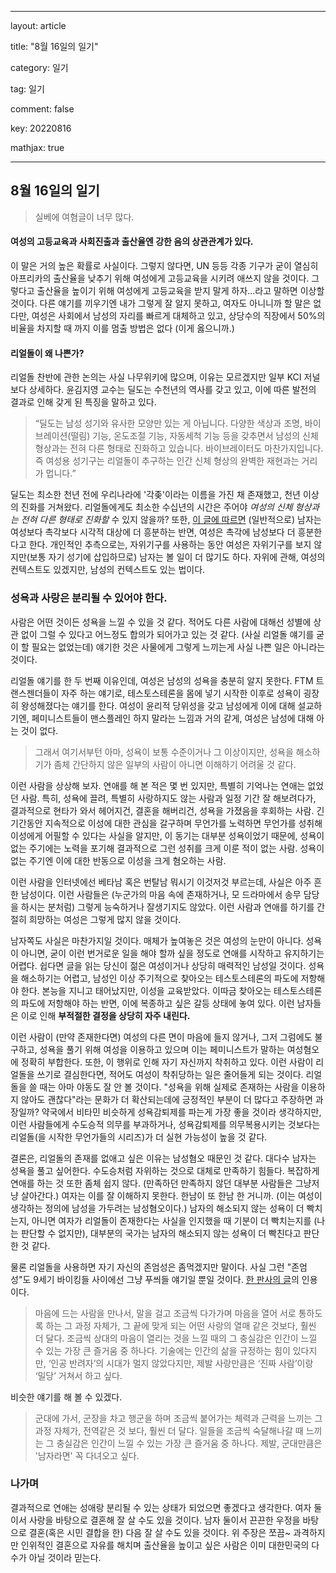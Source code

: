 


---

layout: article

title: "8월 16일의 일기"

category: 일기

tag: 일기

comment: false

key: 20220816

mathjax: true

---




## 8월 16일의 일기



> 실베에 여혐글이 너무 많다.

#### 여성의 고등교육과 사회진출과 출산율엔 강한 음의 상관관계가 있다.



이 말은 거의 높은 확률로 사실이다. 그렇지 않다면, UN 등등 각종 기구가 굳이 열심히 아프리카의 출산율을 낮추기 위해 여성에게 고등교육을 시키려 애쓰지 않을 것이다. 그렇다고 출산율을 높이기 위해 여성에게 고등교육을 받지 말게 하자...라고 말하면 이상할 것이다. 다른 얘기를 끼우기엔 내가 그렇게 잘 알지 못하고, 여자도 아니니까 할 말은 없다만, 여성은 사회에서 남성의 자리를 빠르게 대체하고 있고, 상당수의 직장에서 50%의 비율을 차지할 때 까지 이를 멈출 방법은 없다 (이게 옳으니까.)



#### 리얼돌이 왜 나쁜가?

리얼돌 찬반에 관한 논의는 사실 나무위키에 많으며, 이유는 모르겠지만 일부 KCI 저널보다 상세하다. 윤김지영 교수는 딜도는 수천년의 역사를 갖고 있고, 이에 따른 발전의 결과로 인해 갖게 된 특징을 말하고 있다.



>“딜도는 남성 성기와 유사한 모양만 있는 게 아닙니다. 다양한 색상과 조명, 바이브레이션(떨림) 기능, 온도조절 기능, 자동세척 기능 등을 갖추면서 남성의 신체 형상과는 전혀 다른 형태로 진화하고 있습니다. 바이브레이터도 마찬가지입니다. 즉 여성용 성기구는 리얼돌이 추구하는 인간 신체 형상의 완벽한 재현과는 거리가 멉니다.”



딜도는 최소한 천년 전에 우리나라에 '각좆'이라는 이름을 가진 채 존재했고, 천년 이상의 진화를 거쳐왔다. 리얼돌에게도 최소한 수십년의 시간은 주어야 *여성의 신체 형상과는 전혀 다른 형태로 진화할* 수 있지 않을까? 또한, [이 글에 따르면](http://www.mdjournal.kr/news/articleView.html?idxno=3401) (일반적으로) 남자는 여성보다 촉각보다 시각적 대상에 더 흥분하는 반면, 여성은 촉각에 남성보다 더 흥분한다고 한다. 개인적인 추측으로는, 자위기구를 사용하는 동안 여성은 자위기구를 보지 않지만(보통 자기 성기에 삽입하므로) 남자는 볼 일이 더 많기도 하다. 자위에 관해, 여성의 컨텍스트도 있겠지만, 남성의 컨텍스트도 있는 법이다.



### 성욕과 사랑은 분리될 수 있어야 한다.



사람은 어떤 것이든 성욕을 느낄 수 있을 것 같다. 적어도 다른 사람에 대해선 성별에 상관 없이 그럴 수 있다고 어느정도 합의가 되어가고 있는 것 같다. (사실 리얼돌 얘기를 굳이 할 필요는 없었는데) 얘기한 것은 사물에게 그렇게 느끼는게 사실 나쁜 일은 아니라는 것이다.



리얼돌 얘기를 한 두 번째 이유인데, 여성은 남성의 성욕을 충분히 알지 못한다. FTM 트랜스젠더들이 자주 하는 얘기로, 테스토스테론을 몸에 넣기 시작한 이후로 성욕이 굉장히 왕성해졌다는 얘기를 한다. 여성이 윤리적 당위성을 갖고 남성에게 이에 대해 설교하기엔, 페미니스트들이 맨스플레인 하지 말라는 느낌과 거의 같게, 여성은 남성에 대해 아는 것이 없다.



> 그래서 여기서부턴 아마, 성욕이 보통 수준이거나 그 이상이지만, 성욕을 해소하기가 좀체 간단하지 않은 일부의 사람이 아니면 이해하기 어려울 것 같다.

이런 사람을 상상해 보자. 연애를 해 본 적은 몇 번 있지만, 특별히 기억나는 연애는 없었던 사람. 특히, 성욕에 끌려, 특별히 사랑하지도 않는 사람과 일정 기간 잘 해보려다가, 결과적으로 현타가 와서 헤어지건, 결혼을 해버리건, 성욕을 가졌음을 후회하는 사람. 긴 기간동안 지속적으로 이성에 대한 관심을 갈구하며 무언가를 노력하면 무언가를 성취해 이성에게 어필할 수 있다는 사실을 알지만, 이 동기는 대부분 성욕이었기 때문에, 성욕이 없는 주기에는 노력을 포기해 결과적으로 그런 성취를 크게 이룬 적이 없는 사람. 성욕이 없는 주기엔 이에 대한 반동으로 이성을 크게 혐오하는 사람.

이런 사람을 인터넷에선 베타남 혹은 번탈남 뭐시기 이것저것 부르는데, 사실은 아주 흔한 남성이다. 이런 사람들은 (누군가의 마음 속에 존재하거나, 모 드라마에서 송무 담당을 하시는 분처럼) 그렇게 능숙하거나 잘생기지도 않았다. 이런 사람과 연애를 하기를 간절히 희망하는 여성은 그렇게 많지 않을 것이다.


남자쪽도 사실은 마찬가지일 것이다. 매체가 높여놓은 것은 여성의 눈만이 아니다. 성욕이 아니면, 굳이 이런 번거로운 일을 해야 할까 싶을 정도로 연애를 시작하고 유지하기는 어렵다. 쉽다면 글을 읽는 당신이 젊은 여성이거나 상당히 매력적인 남성일 것이다. 성욕을 해소하기는 어렵고, 남성인 이상 주기적으로 찾아오는 테스토스테론의 파도에 저항해야 한다. 본능을 지니고 태어났지만, 이성을 교육받았다. 이따금 찾아오는 테스토스테론의 파도에 저항해야 하는 반면, 이에 복종하고 싶은 갈등 상태에 놓여 있다. 이런 남자들은 이로 인해 **부적절한 결정을 상당히 자주 내린다.**


이런 사람이 (만약 존재한다면) 여성의 다른 면이 마음에 들지 않거나, 그저 그럼에도 불구하고, 성욕을 풀기 위해 여성을 이용하고 있으며 이는 페미니스트가 말하는 여성혐오에 정확히 부합한다. 또한, 이 행위로 인해 자기 자신까지 착취하고 있다. 이런 사람이 리얼돌을 쓰기로 결심한다면, 적어도 여성이 착취당하는 일은 줄어들게 되는 것이다. 리얼돌을 쓸 때는 아마 야동도 잘 안 볼 것이다. "성욕을 위해 실제로 존재하는 사람을 이용하지 않아도 괜찮다"라는 문화가 더 확산되는데에 긍정적인 부분이 더 많다고 주장하면 과장일까? 약국에서 비타민 비슷하게 성욕감퇴제를 파는게 가장 좋을 것이라 생각하지만, 이런 사람들에게 수도승적 의무를 부과하거나, 성욕감퇴제를 의무복용시키는 것보다는 리얼돌(을 시작한 무언가들의 시리즈)가 더 실현 가능성이 높을 것 같다.


결론은, 리얼돌의 존재를 없애고 싶은 이유는 남성혐오 때문인 것 같다. 대다수 남자는 성욕을 풀고 싶어한다. 수도승처럼 자위하는 것으로 대체로 만족하기 힘들다. 복잡하게 연애를 하는 것 또한 좀체 쉽지 않다. (만족하던 만족하지 않던 대부분 사람들은 그냥저냥 살아간다.) 여자는 이를 잘 이해하지 못한다. 한남이 또 한남 한 거니까. (이는 여성이 생각하는 정의에 남성을 가두려는 남성혐오이다.) 남자의 해소되지 않는 성욕이 더 빡치는지, 아니면 여자가 리얼돌이 존재한다는 사실을 인지했을 때 기분이 더 빡치는지를 (나는 판단할 수 없지만), 대부분의 국가는 남자의 해소되지 않는 성욕이 더 빡친다고 판단한 것 같다.



물론 리얼돌을 사용하면 자기 자신의 존엄성은 좀먹겠지만 말이다. 사실 그런 "존엄성"도 9세기 바이킹들 사이에선 그냥 푸씌들 얘기일 뿐일 것이다. [한 판사의 글](https://n.news.naver.com/mnews/article/023/0003601649?sid=001)의 인용이다.



> 마음에 드는 사람을 만나서, 말을 걸고 조금씩 다가가며 마음을 열어 서로 통하도록 하는 그 과정 자체가, 그 끝에 맞게 되는 어떤 사랑의 열매 같은 것보다, 훨씬 더 달다. 조금씩 상대의 마음이 열리는 것을 느낄 때의 그 충실감은 인간이 느낄 수 있는 가장 큰 즐거움 중 하나다. 기술에는 인간의 삶을 규정하는 힘이 있다지만, ‘인공 반려자’의 시대가 멀지 않았다지만, 제발 사랑만큼은 ‘진짜 사람’이랑 ‘밀당’ 거쳐서 하고 싶다.

비슷한 얘기를 해 볼 수 있겠다.

> 군대에 가서, 군장을 차고 행군을 하며 조금씩 붙어가는 체력과 근력을 느끼는 그 과정 자체가, 전역같은 것 보다, 훨씬 더 달다. 일들을 조금씩 숙달해나갈 때 느끼는 그 충실감은 인간이 느낄 수 있는 가장 큰 즐거움 중 하나다. 제발, 군대만큼은 '남자라면' 꼭 다녀오고 싶다.



### 나가며
결과적으로 연애는 성애랑 분리될 수 있는 상태가 되었으면 좋겠다고 생각한다. 여자 둘이서 사랑을 바탕으로 결혼해 잘 살 수도 있을 것이다. 남자 둘이서 끈끈한 우정을 바탕으로 결혼(혹은 시민 결합을 한) 다음 잘 살 수도 있을 것이다. 위 주장은 쪼끔~ 과격하지만 인위적인 결혼으로 자유를 해치며 출산율을 높이고 싶은 사람은 이미 대한민국의 다수가 아닐 것이라 믿는다.